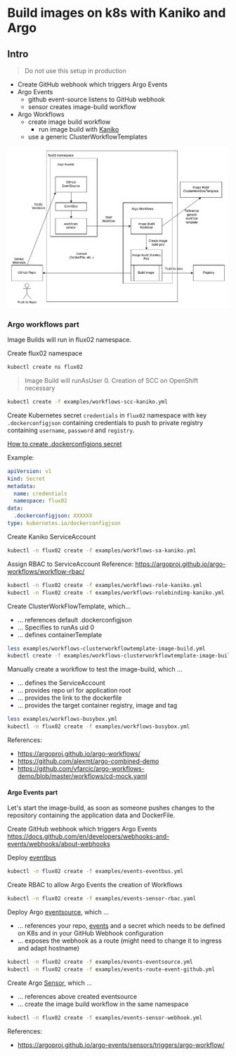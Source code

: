 # Build images on k8s with Kaniko and Argo

## Intro

> Do not use this setup in production

* Create GitHub webhook which triggers Argo Events
* Argo Events
  * github event-source listens to GitHub webhook
  * sensor creates image-build workflow
* Argo Workflows
  * create image build workflow
    * run image build with [Kaniko](https://github.com/GoogleContainerTools/kaniko)
  * use a generic ClusterWorkflowTemplates

![image](../assets/image-build.png)

### Argo workflows part

Image Builds will run in flux02 namespace.

Create flux02 namespace

```bash
kubectl create ns flux02
```

> Image Build will runAsUser 0. Creation of SCC on OpenShift necessary

```bash
kubectl create -f examples/workflows-scc-kaniko.yml
```

Create Kubernetes secret `credentials` in `flux02` namespace with key `.dockerconfigjson` containing credentials to push to private registry containing `username`, `password` and `registry`.

[How to create .dockerconfigjons secret](https://kubernetes.io/docs/tasks/configure-pod-container/pull-image-private-registry/#registry-secret-existing-credentials)

Example:

```yaml
apiVersion: v1
kind: Secret
metadata:
  name: credentials
  namespace: flux02
data:
  .dockerconfigjson: XXXXXX
type: kubernetes.io/dockerconfigjson
```

Create Kaniko ServiceAccount

```bash
kubectl -n flux02 create -f examples/workflows-sa-kaniko.yml
```

Assign RBAC to ServiceAccount
Reference: <https://argoproj.github.io/argo-workflows/workflow-rbac/>

```bash
kubectl -n flux02 create -f examples/workflows-role-kaniko.yml
kubectl -n flux02 create -f examples/workflows-rolebinding-kaniko.yml
```

Create ClusterWorkFlowTemplate, which...

* ... references default .dockerconfigjson
* ... Specifies to runAs uid 0
* ... defines containerTemplate

```bash
less examples/workflows-clusterworkflowtemplate-image-build.yml
kubectl create -f examples/workflows-clusterworkflowtemplate-image-build.yml
```

Manually create a workflow to test the image-build, which ...

* ... defines the ServiceAccount
* ... provides repo url for application root
* ... provides the link to the dockerfile
* ... provides the target container registry, image and tag

```bash
less examples/workflows-busybox.yml
kubectl -n flux02 create -f examples/workflows-busybox.yml
```

References:

* <https://argoproj.github.io/argo-workflows/>
* <https://github.com/alexmt/argo-combined-demo>
* <https://github.com/vfarcic/argo-workflows-demo/blob/master/workflows/cd-mock.yaml>

#### Argo Events part

Let's start the image-build, as soon as someone pushes changes to the repository containing the application data and DockerFile.

Create GitHub webhook which triggers Argo Events
<https://docs.github.com/en/developers/webhooks-and-events/webhooks/about-webhooks>

Deploy [eventbus](https://argoproj.github.io/argo-events/concepts/eventbus/)

```bash
kubectl -n flux02 create -f examples/events-eventbus.yml
```

Create RBAC to allow Argo Events the creation of Workflows

```bash
kubectl -n flux02 create -f examples/events-sensor-rbac.yaml
```

Deploy Argo [eventsource](https://argoproj.github.io/argo-events/concepts/event_source/), which ...

* ... references your repo, [events](https://docs.github.com/en/developers/webhooks-and-events/events/github-event-types) and a secret which needs to be defined on K8s and in your GitHub Webhook configuration
* ... exposes the webhook as a route (might need to change it to ingress and adapt hostname)

```bash
kubectl -n flux02 create -f examples/events-eventsource.yml
kubectl -n flux02 create -f examples/events-route-event-github.yml
```

Create Argo [Sensor](https://argoproj.github.io/argo-events/concepts/sensor/), which ...

* ... references above created eventsource
* ... create the image build workflow in the same namespace

```bash
kubectl -n flux02 create -f examples/events-sensor-webhook.yml
```

References:

* <https://argoproj.github.io/argo-events/sensors/triggers/argo-workflow/>
